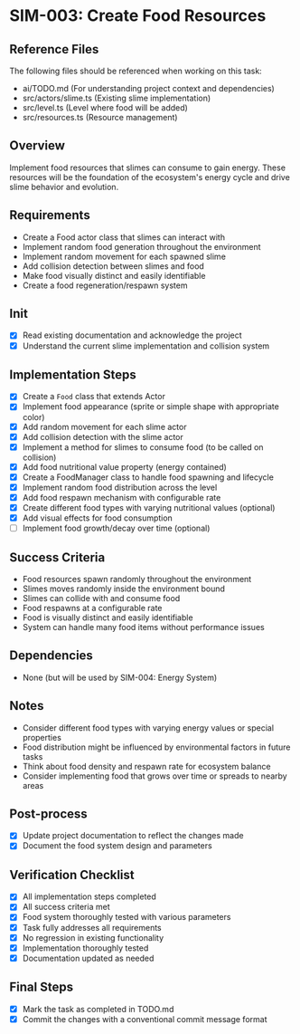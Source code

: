 # SIM-003: Create Food Resources

## Reference Files
The following files should be referenced when working on this task:
- ai/TODO.md (For understanding project context and dependencies)
- src/actors/slime.ts (Existing slime implementation)
- src/level.ts (Level where food will be added)
- src/resources.ts (Resource management)

## Overview
Implement food resources that slimes can consume to gain energy. These resources will be the foundation of the ecosystem's energy cycle and drive slime behavior and evolution.

## Requirements
- Create a Food actor class that slimes can interact with
- Implement random food generation throughout the environment
- Implement random movement for each spawned slime
- Add collision detection between slimes and food
- Make food visually distinct and easily identifiable
- Create a food regeneration/respawn system

## Init
- [x] Read existing documentation and acknowledge the project
- [x] Understand the current slime implementation and collision system

## Implementation Steps
- [x] Create a `Food` class that extends Actor
- [x] Implement food appearance (sprite or simple shape with appropriate color)
- [x] Add random movement for each slime actor
- [x] Add collision detection with the slime actor
- [x] Implement a method for slimes to consume food (to be called on collision)
- [x] Add food nutritional value property (energy contained)
- [x] Create a FoodManager class to handle food spawning and lifecycle
- [x] Implement random food distribution across the level
- [x] Add food respawn mechanism with configurable rate
- [x] Create different food types with varying nutritional values (optional)
- [x] Add visual effects for food consumption
- [ ] Implement food growth/decay over time (optional)

## Success Criteria
- Food resources spawn randomly throughout the environment
- Slimes moves randomly inside the environment bound
- Slimes can collide with and consume food
- Food respawns at a configurable rate
- Food is visually distinct and easily identifiable
- System can handle many food items without performance issues

## Dependencies
- None (but will be used by SIM-004: Energy System)

## Notes
- Consider different food types with varying energy values or special properties
- Food distribution might be influenced by environmental factors in future tasks
- Think about food density and respawn rate for ecosystem balance
- Consider implementing food that grows over time or spreads to nearby areas

## Post-process
- [x] Update project documentation to reflect the changes made
- [x] Document the food system design and parameters

## Verification Checklist
- [x] All implementation steps completed
- [x] All success criteria met
- [x] Food system thoroughly tested with various parameters
- [x] Task fully addresses all requirements
- [x] No regression in existing functionality
- [x] Implementation thoroughly tested
- [x] Documentation updated as needed

## Final Steps
- [x] Mark the task as completed in TODO.md
- [x] Commit the changes with a conventional commit message format 